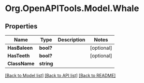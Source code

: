 # Org.OpenAPITools.Model.Whale

## Properties

Name | Type | Description | Notes
------------ | ------------- | ------------- | -------------
**HasBaleen** | **bool?** |  | [optional] 
**HasTeeth** | **bool?** |  | [optional] 
**ClassName** | **string** |  | 

[[Back to Model list]](../README.md#documentation-for-models) [[Back to API list]](../README.md#documentation-for-api-endpoints) [[Back to README]](../README.md)

